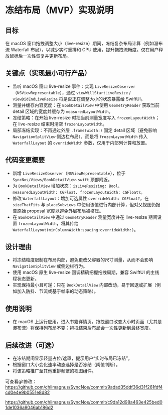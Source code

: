 # 冻结布局（MVP）实现说明

## 目标
在 macOS 窗口拖拽调整大小（live-resize）期间，冻结复杂布局计算（例如瀑布流 Waterfall 布局），以减少实时重排和 CPU 使用，提升拖拽流畅度。仅在用户释放鼠标后一次性恢复并更新布局。

## 关键点（实现最小可行产品）
- 监听 macOS 窗口 live-resize 事件：实现 `LiveResizeObserver`（`NSViewRepresentable`），通过 `viewWillStartLiveResize` / `viewDidEndLiveResize` 将是否正在调整大小的状态暴露给 SwiftUI。
- 测量并缓存内容宽度：在 `BookDetailView` 中使用 `GeometryReader` 获取当前 detail 区域的宽度并缓存为 `measuredLayoutWidth`。
- 冻结策略：在开始 live-resize 时把当前测量宽度写入 `frozenLayoutWidth`；在 live-resize 结束时清空 `frozenLayoutWidth`。
- 局部冻结实现：不再通过外层 `.frame(width:)` 固定 detail 区域（避免影响 `NavigationSplitView` 侧边栏布局），而是将 `frozenLayoutWidth` 传入 `WaterfallLayout` 的 `overrideWidth` 参数，仅用于内部列计算和放置。

## 代码变更概要
- 新增 `LiveResizeObserver`（`NSViewRepresentable`），位于 `SyncNos/Views/BookDetailView.swift` 顶部附近。
- 为 `BookDetailView` 增加状态：`isLiveResizing: Bool`、`measuredLayoutWidth: CGFloat`、`frozenLayoutWidth: CGFloat?`。
- 修改 `WaterfallLayout`：增加可选属性 `overrideWidth: CGFloat?`，在 `sizeThatFits` 与 `placeSubviews` 中使用该值进行内部计算，但对父视图仍报告原始 proposal 宽度以避免外层布局被挤压。
- 在 `BookDetailView` 中通过 `GeometryReader` 测量宽度并在 live-resize 期间设置 `frozenLayoutWidth`，将其传给 `WaterfallLayout(minColumnWidth:spacing:overrideWidth:)`。

## 设计理由
- 将冻结粒度限制在布局内部，避免更改父容器的尺寸测量，从而不会影响 `NavigationSplitView` 或侧边栏行为。
- 使用 macOS 原生 live-resize 回调精确把握拖拽周期，兼容 SwiftUI 的主线程状态更新。
- 实现保持最小且可逆：只在 `BookDetailView` 内部改动，易于回退或扩展（例如加入防抖、节流或基于帧率的动态策略）。

## 使用说明
- 在 macOS 上运行应用，进入书籍详情页，拖拽窗口改变大小时页面（尤其是瀑布流）将保持列布局不变；拖拽结束后布局会一次性更新到最终宽度。

## 后续改进（可选）
- 在冻结期间显示轻量占位/遮罩，提示用户“实时布局已冻结”。
- 根据窗口大小变化速率动态选择是否冻结（阈值判断）。
- 将该策略推广至其他重排频繁的视图组件。

可查看git修改：https://github.com/chiimagnus/SyncNos/commit/9adad35ddf36d31f261fdf4cd0e4e9b0551e8d82

https://github.com/chiimagnus/SyncNos/commit/c9da12d98a463e425bed01de1036a9046ab186d2